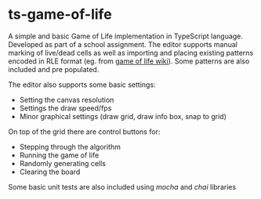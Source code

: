 # ts-game-of-life
A simple and basic Game of Life implementation in TypeScript language. Developed as part of a school assignment.
The editor supports manual marking of live/dead cells as well as importing and placing existing patterns encoded in RLE format (eg. from [game of life wiki](http://www.conwaylife.com/wiki/Category:Patterns)). Some patterns are also included and pre populated.


The editor also supports some basic settings:
* Setting the canvas resolution
* Settings the draw speed/fps
* Minor graphical settings (draw grid, draw info box, snap to grid)

On top of the grid there are control buttons for:
* Stepping through the algorithm
* Running the game of life
* Randomly generating cells
* Clearing the board

Some basic unit tests are also included using _mocha_ and _chai_ libraries

